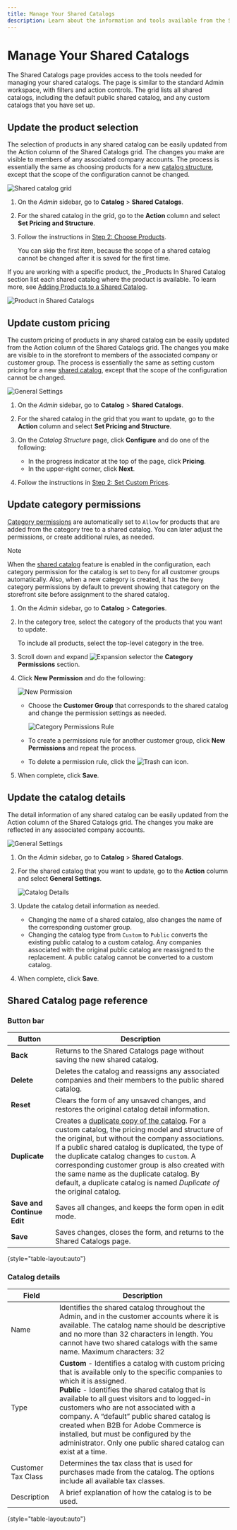 ```yaml
---
title: Manage Your Shared Catalogs
description: Learn about the information and tools available from the Shared Catalogs page.
---
```

# Manage Your Shared Catalogs

The Shared Catalogs page provides access to the tools needed for managing your shared catalogs. The page is similar to the standard Admin workspace, with filters and action controls. The grid lists all shared catalogs, including the default public shared catalog, and any custom catalogs that you have set up.

## Update the product selection

The selection of products in any shared catalog can be easily updated from the Action column of the Shared Catalogs grid. The changes you make are visible to members of any associated company accounts. The process is essentially the same as choosing products for a new [catalog structure](catalog-shared-pricing-structure.md), except that the scope of the configuration cannot be changed.

![Shared catalog grid](./assets/shared-catalog-grid-set-pricing-structure.png)<!--- zoom --->

1. On the _Admin_ sidebar, go to **Catalog** > **Shared Catalogs**.

1. For the shared catalog in the grid, go to the **Action** column and select **Set Pricing and Structure**.

1. Follow the instructions in [Step 2: Choose Products](catalog-shared-pricing-structure.md).

   You can skip the first item, because the scope of a shared catalog cannot be changed after it is saved for the first time.

If you are working with a specific product, the _Products In Shared Catalog section list each shared catalog where the product is available. To learn more, see [Adding Products to a Shared Catalog](catalog-shared-product-add.md).

![Product in Shared Catalogs](./assets/shared-catalog-assigned.png)<!--- zoom --->

## Update custom pricing

The custom pricing of products in any shared catalog can be easily updated from the Action column of the Shared Catalogs grid. The changes you make are visible to in the storefront to members of the associated company or customer group. The process is essentially the same as setting custom pricing for a new [shared catalog](catalog-shared-pricing-structure.md), except that the scope of the configuration cannot be changed.

![General Settings](./assets/shared-catalog-grid-set-pricing-structure.png)<!--- zoom --->

1. On the _Admin_ sidebar, go to **Catalog** > **Shared Catalogs**.

1. For the shared catalog in the grid that you want to update, go to the **Action** column and select **Set Pricing and Structure**.

1. On the _Catalog Structure_ page, click **Configure** and do one of the following:

   - In the progress indicator at the top of the page, click **Pricing**.
   - In the upper-right corner, click **Next**.

1. Follow the instructions in [Step 2: Set Custom Prices](catalog-shared-pricing-structure.md).

## Update category permissions

[Category permissions](https://docs.magento.com/user-guide/catalog/category-permissions.html) are automatically set to `Allow` for products that are added from the category tree to a shared catalog. You can later adjust the permissions, or create additional rules, as needed.

>[!NOTE]
>
>When the [shared catalog](enable-basic-features.md) feature is enabled in the configuration, each category permission for the catalog is set to `Deny` for all customer groups automatically. Also, when a new category is created, it has the `Deny` category permissions by default to prevent showing that category on the storefront site before assignment to the shared catalog.

1. On the _Admin_ sidebar, go to **Catalog** > **Categories**.

1. In the category tree, select the category of the products that you want to update.

   To include all products, select the top-level category in the tree.

1. Scroll down and expand ![Expansion selector](../assets/icon-display-expand.png) the **Category Permissions** section.

1. Click **New Permission** and do the following:

   ![New Permission](./assets/category-permissions-new.png)<!--- zoom --->

   - Choose the **Customer Group** that corresponds to the shared catalog and change the permission settings as needed.

      ![Category Permissions Rule](./assets/shared-catalog-category-permissions.png)<!--- zoom --->

   - To create a permissions rule for another customer group, click **New Permissions** and repeat the process.

   - To delete a permission rule, click the ![Trash can](../assets/icon-delete-trashcan-solid.png) icon.

1. When complete, click **Save**.

## Update the catalog details

The detail information of any shared catalog can be easily updated from the Action column of the Shared Catalogs grid. The changes you make are reflected in any associated company accounts.

![General Settings](./assets/shared-catalog-grid-general-settings.png)<!--- zoom --->

1. On the _Admin_ sidebar, go to **Catalog** > **Shared Catalogs**.

1. For the shared catalog that you want to update, go to the **Action** column and select **General Settings**.

   ![Catalog Details](./assets/shared-catalog-update-details.png)<!--- zoom --->

1. Update the catalog detail information as needed.

   - Changing the name of a shared catalog, also changes the name of the corresponding customer group.
   - Changing the catalog type from `Custom` to `Public` converts the existing public catalog to a custom catalog. Any companies associated with the original public catalog are reassigned to the replacement. A public catalog cannot be converted to a custom catalog.

1. When complete, click **Save**.

## Shared Catalog page reference

### Button bar

|Button|Description|
|--- |--- |
|**Back**|Returns to the Shared Catalogs page without saving the new shared catalog.|
|**Delete**|Deletes the catalog and reassigns any associated companies and their members to the public shared catalog.|
|**Reset**|Clears the form of any unsaved changes, and restores the original catalog detail information.|
|**Duplicate**|Creates a [duplicate copy of the catalog](catalog-shared-create.md). For a custom catalog, the  pricing model and structure of the original, but without the company associations. If a public shared catalog is duplicated, the type of the duplicate catalog changes to `custom`. A corresponding customer group is also created with the same name as the duplicate catalog. By default, a duplicate catalog is named _Duplicate of_ the original catalog.|
|**Save and Continue Edit**|Saves all changes, and keeps the form open in edit mode.|
|**Save**|Saves changes, closes the form, and returns to the Shared Catalogs page.|

{style="table-layout:auto"}

### Catalog details

|Field|Description|
|--- |--- |
|Name|Identifies the shared catalog throughout the Admin, and in the customer accounts where it is available. The catalog name should be descriptive and no more than 32 characters in length. You cannot have two shared catalogs with the same name. Maximum characters: 32|
|Type|**Custom** - Identifies a catalog with custom pricing that is available only to the specific companies to which it is assigned.<br/>**Public** - Identifies the shared catalog that is available to all guest visitors and to logged-in customers who are not associated with a company. A “default” public shared catalog is created when B2B for Adobe Commerce is installed, but must be configured by the administrator. Only one public shared catalog can exist at a time.|
|Customer Tax Class|Determines the tax class that is used for purchases made from the catalog. The options include all available tax classes.|
|Description|A brief explanation of how the catalog is to be used.|

{style="table-layout:auto"}
